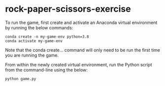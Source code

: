 # rock-paper-scissors-exercise

To run the game, first create and activate an Anaconda virtual environment by running the below commands:

    conda create -n my-game-env python=3.8 
    conda activate my-game-env

Note that the conda create... command will only need to be run the first time you are running the game.

From within the newly created virtual environment, run the Python script from the command-line using the below:

    python game.py